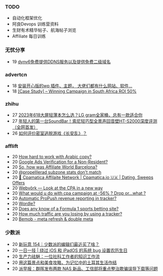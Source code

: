 ### TODO
-  自动化框架优化
-  阿良Devops 训练营资料
-  生财有术精华帖子、航海帖子浏览
-  Affiliate 每日训练

### 无忧分享
<!-- ruyo:START -->
-  19 [dynv6免费提供DDNS服务以及提供免费二级域名](https://51.ruyo.net/18430.html)<!-- ruyo:END -->

### advertcn
<!-- advertcn:START -->
-  18 [安装开心版的wp 插件、主题， 大佬们都有什么网站、软件...](https://www.advertcn.com/forum.php?mod=viewthread&tid=111253)
-  18 [[Case Study] – Winning Campaign in South Africa ROI 50%](https://www.advertcn.com/forum.php?mod=viewthread&tid=111251)<!-- advertcn:END -->

### zhihu
<!-- zhihu:START -->
-  27 [2023年618大屏轻薄本怎么选？LG gram全家桶，总有一款适合你](http://zhuanlan.zhihu.com/p/632641888?utm_campaign=rss&utm_medium=rss&utm_source=rss&utm_content=title)
-  27 [年轻人的第一台SoundBar！索尼轻巧型全景声回音壁HT-S2000深度评测（全网首发）](http://zhuanlan.zhihu.com/p/630990296?utm_campaign=rss&utm_medium=rss&utm_source=rss&utm_content=title)
-  26 [如何评价密室逃脱游戏《长安乱》？](http://www.zhihu.com/question/563950552/answer/3045961312?utm_campaign=rss&utm_medium=rss&utm_source=rss&utm_content=title)<!-- zhihu:END -->

### afflift
<!-- afflift:START -->
-  20 [How hard to work with Arabic copy?](https://afflift.com/f/threads/how-hard-to-work-with-arabic-copy.7756/)
-  20 [Google Ads Verification for a Non-Resident?](https://afflift.com/f/threads/google-ads-verification-for-a-non-resident.11284/)
-  20 [So, how was Affiliate World Barcelona?](https://afflift.com/f/threads/so-how-was-affiliate-world-barcelona.11322/)
-  20 [@propelllerad subzone stats don&#39;t match](https://afflift.com/f/threads/propelllerad-subzone-stats-dont-match.11325/)
-  20 [💸 Cpamatica Affilaite Network | Cpamatica.io 🇺🇦 | Dating, Sweeps Offers](https://afflift.com/f/threads/%F0%9F%92%B8-cpamatica-affilaite-network-cpamatica-io-%F0%9F%87%BA%F0%9F%87%A6-dating-sweeps-offers.8489/)
-  20 [Webvõrk — Look at the CPA in a new way](https://afflift.com/f/threads/webv%C3%B5rk-%E2%80%94-look-at-the-cpa-in-a-new-way.2820/)
-  20 [What would u do with cpa campaign at -56% ? Drop or...what ?](https://afflift.com/f/threads/what-would-u-do-with-cpa-campaign-at-56-drop-or-what.11310/)
-  20 [Automatic ProPush revenue reporting in tracker?](https://afflift.com/f/threads/automatic-propush-revenue-reporting-in-tracker.10905/)
-  20 [Wordle?](https://afflift.com/f/threads/wordle.8222/)
-  20 [Does any know of a Formula 1 sports betting site?](https://afflift.com/f/threads/does-any-know-of-a-formula-1-sports-betting-site.11323/)
-  20 [How much traffic are you losing by using a tracker?](https://afflift.com/f/threads/how-much-traffic-are-you-losing-by-using-a-tracker.11131/)
-  20 [Bemob - meta refresh &amp; double meta](https://afflift.com/f/threads/bemob-meta-refresh-double-meta.9504/)<!-- afflift:END -->

### 少数派
<!-- sspai:START -->
-  20 [新玩意 154｜少数派的编辑们最近买了啥？](https://sspai.com/post/81329)
-  20 [一日一技 | 绕过 iOS 和 iPadOS 的系统 bug 设置农历生日](https://sspai.com/post/81239)
-  20 [生产力祛魅：一位社科工作者的知识工作流](https://sspai.com/post/80962)
-  20 [用这篇景点和美食攻略，为记忆中的土耳其生活作结](https://sspai.com/post/81040)
-  20 [派早报：群晖发布两款 NAS 新品、工信部将重点整治欺骗误导下载等问题](https://sspai.com/post/81312)<!-- sspai:END -->
